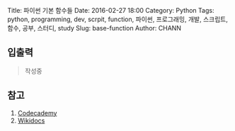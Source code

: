 Title: 파이썬 기본 함수들
Date: 2016-02-27 18:00
Category: Python
Tags: python, programming, dev, scrpit, function, 파이썬, 프로그래밍, 개발, 스크립트, 함수, 공부, 스터디, study
Slug: base-function
Author: CHANN
<!--Summary: -->

## 입출력
> 작성중

## 참고
1. [Codecademy](http://codecademy.com)
2. [Wikidocs](https://wikidocs.net)